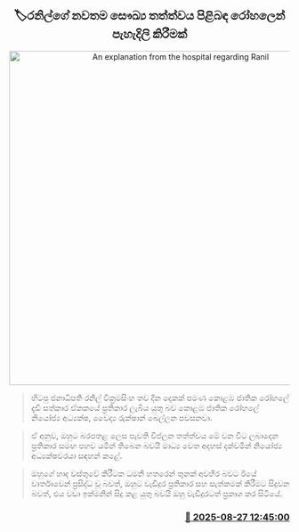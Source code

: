 <p align='center'><b><h2 align='center' title='An explanation from the hospital regarding Ranil's latest health condition'>🏷රනිල්ගේ නවතම සෞඛ්‍ය තත්ත්වය පිළිබඳ රෝහලෙන් පැහැදිලි කිරීමක්</h2></b></p>
<p align='center'><img src='https://helakuru.sgp1.cdn.digitaloceanspaces.com/esana/images/lib/rukshan-bellanna-new.jpg' width='600' alt='An explanation from the hospital regarding Ranil's latest health condition'></p>

> හිටපු ජනාධිපති රනිල් වික්‍රමසිංහ තව දින දෙකක් පමණ කොළඹ ජාතික රෝහලේ දැඩි සත්කාර ඒකකයේ ප්‍රතිකාර ලැබිය යුතු බව කොළඹ ජාතික රෝහලේ නියෝජ්‍ය අධ්‍යක්ෂ, වෛද්‍ය රුක්ෂාන් බෙල්ලන පවසනවා.

> ඒ අනුව, ඔහුට බරපතළ ලෙස පැවති විජලන තත්ත්වය මේ වන විට ලබාදෙන ප්‍රතිකාර සමඟ පහව යමින් තිබෙන බවයි මාධ්‍ය වෙත අදහස් දක්වමින් නියෝජ්‍ය අධ්‍යක්ෂවරයා සඳහන් කළේ.

> ඔහුගේ හෘද වස්තුවේ කිරීටක ධමනි හතරෙන් තුනක් අවහිර බවට ඊයේ වාර්තාවෙන් ප්‍රසිද්ධ වූ බවත්, ඔහුට වැඩිදුර ප්‍රතිකාර සහ සැත්කමක් කිරීමට සිදුවන බවත්, එය වඩා ඉක්මනින් සිදු කළ යුතු බවයි ඔහු වැඩිදුරටත් ප්‍රකාශ කර සිටියේ.



<h3 align='right'><a href='https://www.helakuru.lk/esana/p/113104/'>📅 2025-08-27 12:45:00</a></h3>
